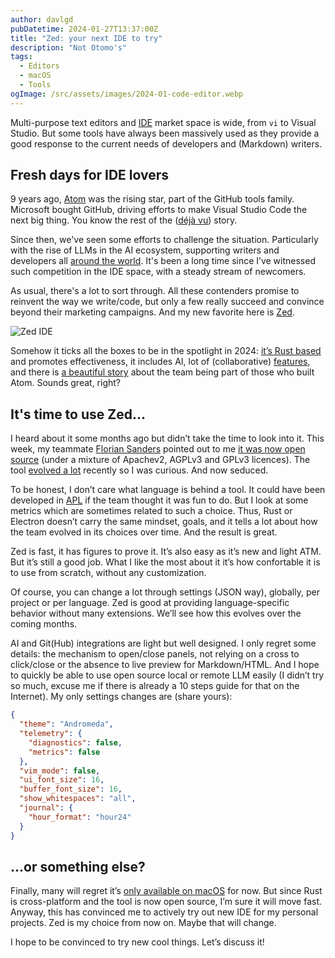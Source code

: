 ```yaml
---
author: davlgd
pubDatetime: 2024-01-27T13:37:00Z
title: "Zed: your next IDE to try"
description: "Not Otomo's"
tags:
  - Editors
  - macOS
  - Tools
ogImage: /src/assets/images/2024-01-code-editor.webp
---
```


Multi-purpose text editors and [IDE](https://en.wikipedia.org/wiki/Integrated_development_environment) market space is wide, from `vi` to Visual Studio. But some tools have always been massively used as they provide a good response to the current needs of developers and (Markdown) writers.

## Fresh days for IDE lovers

9 years ago, [Atom](<https://en.wikipedia.org/wiki/Atom_(text_editor)>) was the rising star, part of the GitHub tools family. Microsoft bought GitHub, driving efforts to make Visual Studio Code the next big thing. You know the rest of the ([déjà vu](https://killedby.tech/microsoft/atom/)) story.

Since then, we've seen some efforts to challenge the situation. Particularly with the rise of LLMs in the AI ecosystem, supporting writers and developers all [around the world](https://www.youtube.com/watch?v=K0HSD_i2DvA). It's been a long time since I’ve witnessed such competition in the IDE space, with a steady stream of newcomers.

As usual, there's a lot to sort through. All these contenders promise to reinvent the way we write/code, but only a few really succeed and convince beyond their marketing campaigns. And my new favorite here is [Zed](https://zed.dev/).

![Zed IDE](@assets/images/2024-01-zed-ide.webp)

Somehow it ticks all the boxes to be in the spotlight in 2024: [it’s Rust based](https://zed.dev/blog/beta) and promotes effectiveness, it includes AI, lot of (collaborative) [features](https://zed.dev/features), and there is [a beautiful story](https://zed.dev/about) about the team being part of those who built Atom. Sounds great, right?

## It's time to use Zed…

I heard about it some months ago but didn’t take the time to look into it. This week, my teammate [Florian Sanders](https://twitter.com/flsan_) pointed out to me [it was now open source](https://zed.dev/blog/zed-is-now-open-source) (under a mixture of Apachev2, AGPLv3 and GPLv3 licences). The tool [evolved a lot](https://zed.dev/blog/why-the-big-rewrite) recently so I was curious. And now seduced.

To be honest, I don’t care what language is behind a tool. It could have been developed in [APL](https://tryapl.org/) if the team thought it was fun to do. But I look at some metrics which are sometimes related to such a choice. Thus, Rust or Electron doesn’t carry the same mindset, goals, and it tells a lot about how the team evolved in its choices over time. And the result is great.

Zed is fast, it has figures to prove it. It’s also easy as it’s new and light ATM. But it’s still a good job. What I like the most about it it’s how confortable it is to use from scratch, without any customization.

Of course, you can change a lot through settings (JSON way), globally, per project or per language. Zed is good at providing language-specific behavior without many extensions. We’ll see how this evolves over the coming months.

AI and Git(Hub) integrations are light but well designed. I only regret some details: the mechanism to open/close panels, not relying on a cross to click/close or the absence to live preview for Markdown/HTML. And I hope to quickly be able to use open source local or remote LLM easily (I didn’t try so much, excuse me if there is already a 10 steps guide for that on the Internet). My only settings changes are (share yours):

```json
{
  "theme": "Andromeda",
  "telemetry": {
    "diagnostics": false,
    "metrics": false
  },
  "vim_mode": false,
  "ui_font_size": 16,
  "buffer_font_size": 16,
  "show_whitespaces": "all",
  "journal": {
    "hour_format": "hour24"
  }
}
```

## …or something else?

Finally, many will regret it’s [only available on macOS](https://github.com/zed-industries/zed/releases) for now. But since Rust is cross-platform and the tool is now open source, I’m sure it will move fast. Anyway, this has convinced me to actively try out new IDE for my personal projects. Zed is my choice from now on. Maybe that will change.

I hope to be convinced to try new cool things. Let’s discuss it!
